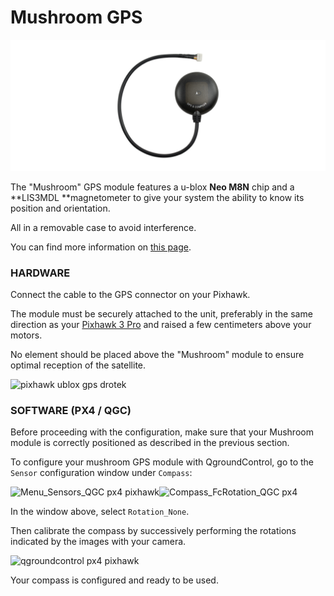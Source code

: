 # Mushroom GPS

![](https://github.com/drotek/Docs-Pixhawk3Pro/blob/master/images/NEO-M8N-GPS-+-LIS3MDL-compass-%28Pixhawk-3-Pro%29-579.png?raw=true "ublox m8n drotek")

The "Mushroom" GPS module features a u-blox **Neo M8N** chip and a **LIS3MDL **magnetometer to give your system the ability to know its position and orientation.

All in a removable case to avoid interference.

You can find more information on [this page](https://store.drotek.com/gps/871-691-ublox-neo-m8n-gps-lis3mdl-compass-8944595120588.html#/108-cable-dropix).

### HARDWARE

Connect the cable to the GPS connector on your Pixhawk.

The module must be securely attached to the unit, preferably in the same direction as your [Pixhawk 3 Pro](https://store.drotek.com/autopilots/885-pixhawk-pro-autopilot-8944595120670.html) and raised a few centimeters above your motors.

No element should be placed above the "Mushroom" module to ensure optimal reception of the satellite.

![](https://drotek.com/wp-content/uploads/2017/01/DSC02039-700x369.jpg "pixhawk ublox gps drotek")

### SOFTWARE \(PX4 / QGC\)

Before proceeding with the configuration, make sure that your Mushroom module is correctly positioned as described in the previous section.

To configure your mushroom GPS module with QgroundControl, go to the `Sensor` configuration window under `Compass`:

![](https://drotek.com/wp-content/uploads/2017/01/Menu_Sensors_QGC.png "Menu\_Sensors\_QGC px4 pixhawk")![](https://drotek.com/wp-content/uploads/2017/01/Compass_FcRotation_QGC.png "Compass\_FcRotation\_QGC px4")

In the window above, select `Rotation_None`.

Then calibrate the compass by successively performing the rotations indicated by the images with your camera.

![](https://drotek.com/wp-content/uploads/2017/01/Window_Compass_Calib_QGC-700x460.png "qgroundcontrol px4 pixhawk")

Your compass is configured and ready to be used.

